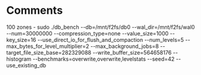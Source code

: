 # Comments

100 zones - sudo ./db_bench --db=/mnt/f2fs/db0 --wal_dir=/mnt/f2fs/wal0 --num=30000000 --compression_type=none --value_size=1000 --key_size=16 --use_direct_io_for_flush_and_compaction --num_levels=5 --max_bytes_for_level_multiplier=2 --max_background_jobs=8 --target_file_size_base=282329088 --write_buffer_size=564658176 --histogram --benchmarks=overwrite,overwrite,levelstats --seed=42 --use_existing_db
